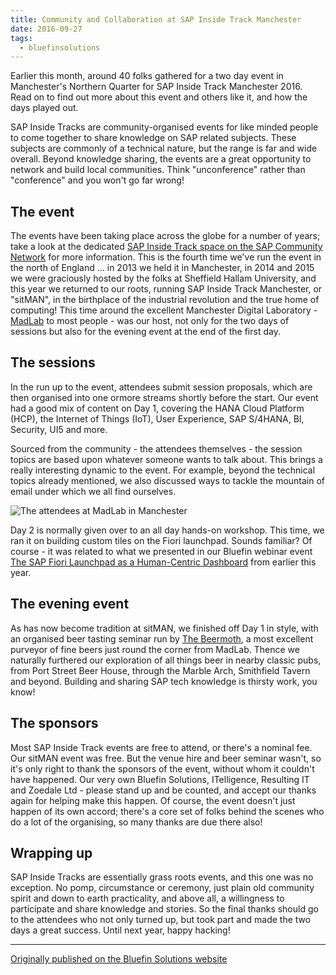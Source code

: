 ```yaml
---
title: Community and Collaboration at SAP Inside Track Manchester
date: 2016-09-27
tags:
  - bluefinsolutions
---
```


Earlier this month, around 40 folks gathered for a two day event in Manchester's Northern Quarter for SAP Inside Track Manchester 2016. Read on to find out more about this event and others like it, and how the days played out.

SAP Inside Tracks are community-organised events for like minded people to come together to share knowledge on SAP related subjects. These subjects are commonly of a technical nature, but the range is far and wide overall. Beyond knowledge sharing, the events are a great opportunity to network and build local communities. Think "unconference" rather than "conference" and you won't go far wrong!

## The event

The events have been taking place across the globe for a number of years; take a look at the dedicated [SAP Inside Track space on the SAP Community Network](http://web.archive.org/web/20180227043737/http://scn.sap.com/community/events/inside-track) for more information. This is the fourth time we've run the event in the north of England ... in 2013 we held it in Manchester, in 2014 and 2015 we were graciously hosted by the folks at Sheffield Hallam University, and this year we returned to our roots, running SAP Inside Track Manchester, or "sitMAN",  in the birthplace of the industrial revolution and the true home of computing! This time around the excellent Manchester Digital Laboratory - [MadLab](http://web.archive.org/web/20180227043737/https://madlab.org.uk/) to most people - was our host, not only for the two days of sessions but also for the evening event at the end of the first day.

## The sessions

In the run up to the event, attendees submit session proposals, which are then organised into one ormore streams shortly before the start. Our event had a good mix of content on Day 1, covering the HANA Cloud Platform (HCP), the Internet of Things (IoT), User Experience, SAP S/4HANA, BI, Security, UI5 and more.

Sourced from the community - the attendees themselves - the session topics are based upon whatever someone wants to talk about. This brings a really interesting dynamic to the event. For example, beyond the technical topics already mentioned, we also discussed ways to tackle the mountain of email under which we all find ourselves.

![The attendees at MadLab in Manchester](/images/2016/09/madlab-manchester.png)

Day 2 is normally given over to an all day hands-on workshop. This time, we ran it on building custom tiles on the Fiori launchpad. Sounds familiar? Of course - it was related to what we presented in our Bluefin webinar event [The SAP Fiori Launchpad as a Human-Centric Dashboard](http://web.archive.org/web/20180227043737/http://www.bluefinsolutions.com/events/the-sap-fiori-launchpad-as-a-human-centric-dashboa) from earlier this year.

## The evening event

As has now become tradition at sitMAN, we finished off Day 1 in style, with an organised beer tasting seminar run by [The Beermoth](https://twitter.com/thebeermoth), a most excellent purveyor of fine beers just round the corner from MadLab. Thence we naturally furthered our exploration of all things beer in nearby classic pubs, from Port Street Beer House, through the Marble Arch, Smithfield Tavern and beyond. Building and sharing SAP tech knowledge is thirsty work, you know!

## The sponsors

Most SAP Inside Track events are free to attend, or there's a nominal fee. Our sitMAN event was free. But the venue hire and beer seminar wasn't, so it's only right to thank the sponsors of the event, without whom it couldn't have happened. Our very own Bluefin Solutions, ITelligence, Resulting IT and Zoedale Ltd - please stand up and be counted, and accept our thanks again for helping make this happen. Of course, the event doesn't just happen of its own accord; there's a core set of folks behind the scenes who do a lot of the organising, so many thanks are due there also!

## Wrapping up

SAP Inside Tracks are essentially grass roots events, and this one was no exception. No pomp, circumstance or ceremony, just plain old community spirit and down to earth practicality, and above all, a willingness to participate and share knowledge and stories. So the final thanks should go to the attendees who not only turned up, but took part and made the two days a great success. Until next year, happy hacking! 

---

[Originally published on the Bluefin Solutions website](http://web.archive.org/web/20180227043737/http://www.bluefinsolutions.com/insights/dj-adams/september-2016/community-and-collaboration-at-sap-inside-track-ma)
